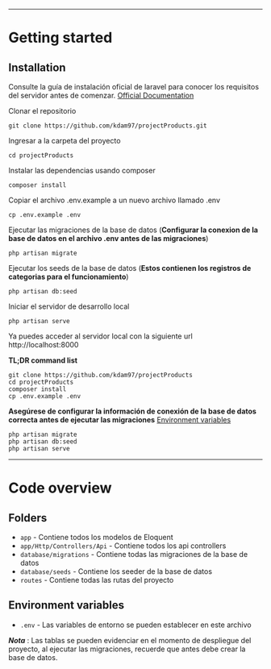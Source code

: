 ----------

# Getting started

## Installation

Consulte la guía de instalación oficial de laravel para conocer los requisitos del servidor antes de comenzar. [Official Documentation](https://laravel.com/docs/5.4/installation#installation)

Clonar el repositorio

    git clone https://github.com/kdam97/projectProducts.git

Ingresar a la carpeta del proyecto

    cd projectProducts

Instalar las dependencias usando composer

    composer install

Copiar el archivo .env.example  a un nuevo archivo llamado .env

    cp .env.example .env

Ejecutar las migraciones de la base de datos (**Configurar la conexion de la base de datos en el archivo .env antes de las migraciones**)

    php artisan migrate

Ejecutar los seeds de la base de datos (**Estos contienen los registros de categorias para el funcionamiento**)

    php artisan db:seed
    
Iniciar el servidor de desarrollo local

    php artisan serve

Ya puedes acceder al servidor local con la siguiente url http://localhost:8000

**TL;DR command list**

    git clone https://github.com/kdam97/projectProducts
    cd projectProducts
    composer install
    cp .env.example .env
    
**Asegúrese de configurar la información de conexión de la base de datos correcta antes de ejecutar las migraciones** [Environment variables](#environment-variables)

    php artisan migrate
    php artisan db:seed
    php artisan serve

----------

# Code overview

## Folders

- `app` - Contiene todos los modelos de  Eloquent
- `app/Http/Controllers/Api` - Contiene todos los api controllers
- `database/migrations` - Contiene todas las migraciones de la base de datos
- `database/seeds` - Contiene los seeder de la base de datos
- `routes` - Contiene todas las rutas del proyecto

## Environment variables

- `.env` - Las variables de entorno se pueden establecer en este archivo

***Nota*** : Las tablas se pueden evidenciar en el momento de despliegue del proyecto, al ejecutar las migraciones, recuerde que antes debe crear la base de datos.


